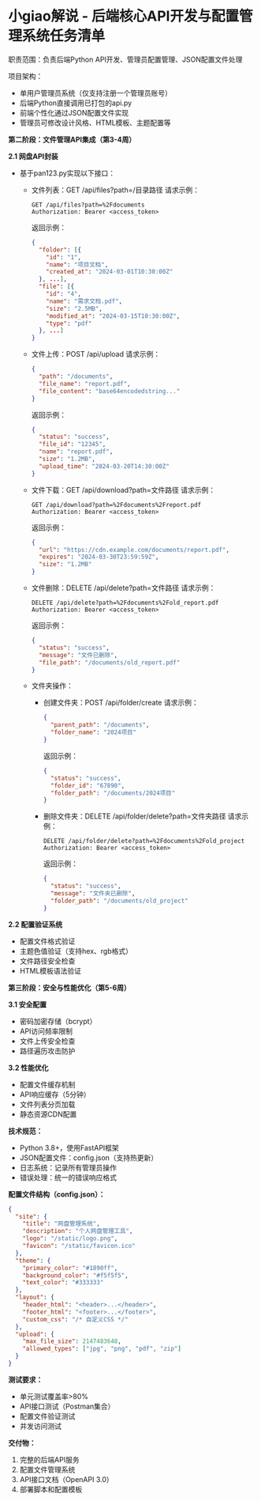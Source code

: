 # 小giao解说 - 后端核心API开发与配置管理系统任务清单

职责范围：负责后端Python API开发、管理员配置管理、JSON配置文件处理

项目架构：
- 单用户管理员系统（仅支持注册一个管理员账号）
- 后端Python直接调用已打包的api.py
- 前端个性化通过JSON配置文件实现
- 管理员可修改设计风格、HTML模板、主题配置等

**第二阶段：文件管理API集成（第3-4周）**

**2.1 网盘API封装**
- 基于pan123.py实现以下接口：
  - 文件列表：GET /api/files?path=/目录路径
    请求示例：
    ```
    GET /api/files?path=%2Fdocuments
    Authorization: Bearer <access_token>
    ```
    返回示例：
    ```json
    {
      "folder": [{
        "id": "1",
        "name": "项目文档",
        "created_at": "2024-03-01T10:30:00Z"
      }, ...],
      "file": [{
        "id": "4",
        "name": "需求文档.pdf",
        "size": "2.5MB",
        "modified_at": "2024-03-15T10:30:00Z",
        "type": "pdf"
      }, ...]
    }
    ```

  - 文件上传：POST /api/upload
    请求示例：
    ```json
    {
      "path": "/documents",
      "file_name": "report.pdf",
      "file_content": "base64encodedstring..."
    }
    ```
    返回示例：
    ```json
    {
      "status": "success",
      "file_id": "12345",
      "name": "report.pdf",
      "size": "1.2MB",
      "upload_time": "2024-03-20T14:30:00Z"
    }
    ```

  - 文件下载：GET /api/download?path=文件路径
    请求示例：
    ```
    GET /api/download?path=%2Fdocuments%2Freport.pdf
    Authorization: Bearer <access_token>
    ```
    返回示例：
    ```json
    {
      "url": "https://cdn.example.com/documents/report.pdf",
      "expires": "2024-03-30T23:59:59Z",
      "size": "1.2MB"
    }
    ```

  - 文件删除：DELETE /api/delete?path=文件路径
    请求示例：
    ```
    DELETE /api/delete?path=%2Fdocuments%2Fold_report.pdf
    Authorization: Bearer <access_token>
    ```
    返回示例：
    ```json
    {
      "status": "success",
      "message": "文件已删除",
      "file_path": "/documents/old_report.pdf"
    }
    ```

  - 文件夹操作：
    - 创建文件夹：POST /api/folder/create
      请求示例：
      ```json
      {
        "parent_path": "/documents",
        "folder_name": "2024项目"
      }
      ```
      返回示例：
      ```json
      {
        "status": "success",
        "folder_id": "67890",
        "folder_path": "/documents/2024项目"
      }
      ```
    - 删除文件夹：DELETE /api/folder/delete?path=文件夹路径
      请求示例：
      ```
      DELETE /api/folder/delete?path=%2Fdocuments%2Fold_project
      Authorization: Bearer <access_token>
      ```
      返回示例：
      ```json
      {
        "status": "success",
        "message": "文件夹已删除",
        "folder_path": "/documents/old_project"
      }
      ```

**2.2 配置验证系统**
- 配置文件格式验证
- 主题色值验证（支持hex、rgb格式）
- 文件路径安全检查
- HTML模板语法验证

**第三阶段：安全与性能优化（第5-6周）**

**3.1 安全配置**
- 密码加密存储（bcrypt）
- API访问频率限制
- 文件上传安全检查
- 路径遍历攻击防护

**3.2 性能优化**
- 配置文件缓存机制
- API响应缓存（5分钟）
- 文件列表分页加载
- 静态资源CDN配置

**技术规范：**
- Python 3.8+，使用FastAPI框架
- JSON配置文件：config.json（支持热更新）
- 日志系统：记录所有管理员操作
- 错误处理：统一的错误响应格式

**配置文件结构（config.json）：**
```json
{
  "site": {
    "title": "网盘管理系统",
    "description": "个人网盘管理工具",
    "logo": "/static/logo.png",
    "favicon": "/static/favicon.ico"
  },
  "theme": {
    "primary_color": "#1890ff",
    "background_color": "#f5f5f5",
    "text_color": "#333333"
  },
  "layout": {
    "header_html": "<header>...</header>",
    "footer_html": "<footer>...</footer>",
    "custom_css": "/* 自定义CSS */"
  },
  "upload": {
    "max_file_size": 2147483648,
    "allowed_types": ["jpg", "png", "pdf", "zip"]
  }
}
```

**测试要求：**
- 单元测试覆盖率>80%
- API接口测试（Postman集合）
- 配置文件验证测试
- 并发访问测试

**交付物：**
1. 完整的后端API服务
2. 配置文件管理系统
3. API接口文档（OpenAPI 3.0）
4. 部署脚本和配置模板